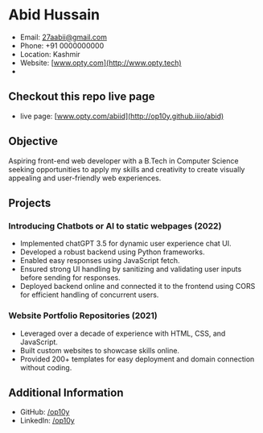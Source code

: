 # Abid Hussain
- Email: 27aabii@gmail.com
- Phone: +91 0000000000
- Location: Kashmir
- Website: [www.opty.com](http://www.opty.tech)
- 
## Checkout this repo live page

- live page: [www.opty.com/abiid](http://op10y.github.iiio/abid)

## Objective
Aspiring front-end web developer with a B.Tech in Computer Science seeking opportunities to apply my skills and creativity to create visually appealing and user-friendly web experiences.

## Projects

### Introducing Chatbots or AI to static webpages (2022)
- Implemented chatGPT 3.5 for dynamic user experience chat UI.
- Developed a robust backend using Python frameworks.
- Enabled easy responses using JavaScript fetch.
- Ensured strong UI handling by sanitizing and validating user inputs before sending for responses.
- Deployed backend online and connected it to the frontend using CORS for efficient handling of concurrent users.

### Website Portfolio Repositories (2021)
- Leveraged over a decade of experience with HTML, CSS, and JavaScript.
- Built custom websites to showcase skills online.
- Provided 200+ templates for easy deployment and domain connection without coding.

## Additional Information
- GitHub: [/op10y](https://github.com/op10y)
- LinkedIn: [/op10y](https://www.linkedin.com/in/op10y)

